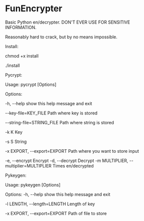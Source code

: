 # FunEncrypter
Basic Python en/decrypter. DON'T EVER USE FOR SENSITIVE INFORMATION.

Reasonably hard to crack, but by no means impossible.

Install:

chmod +x install

./install


Pycrypt:


Usage: pycrypt [Options]

Options:

  -h, --help            show this help message and exit
  
  --key-file=KEY_FILE   Path where key is stored
  
  --string-file=STRING_FILE  Path where string is stored
                        
  -k K                  Key
  
  -s S                  String
  
  -x EXPORT, --export=EXPORT   Path where you want to store input
                        
  -e, --encrypt         Encrypt
  -d, --decrypt         Decrypt
  -m MULTIPLIER, --multiplier=MULTIPLIER   Times en/decrypted
  
  
  Pykeygen:
  
  Usage: pykeygen [Options]
  
  Options:
  -h, --help            show this help message and exit
  
  -l LENGTH, --length=LENGTH   Length of key
                        
  -x EXPORT, --export=EXPORT   Path of file to store
                        


  
  
  
                        

